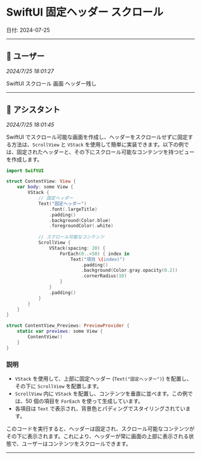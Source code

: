 # SwiftUI 固定ヘッダー スクロール

日付: 2024-07-25

---

## 👤 ユーザー
*2024/7/25 18:01:27*

SwiftUI スクロール 画面 ヘッダー残し

---

## 🤖 アシスタント
*2024/7/25 18:01:45*

SwiftUI でスクロール可能な画面を作成し、ヘッダーをスクロールせずに固定する方法は、`ScrollView` と `VStack` を使用して簡単に実装できます。以下の例では、固定されたヘッダーと、その下にスクロール可能なコンテンツを持つビューを作成します。

```swift
import SwiftUI

struct ContentView: View {
    var body: some View {
        VStack {
            // 固定ヘッダー
            Text("固定ヘッダー")
                .font(.largeTitle)
                .padding()
                .background(Color.blue)
                .foregroundColor(.white)
            
            // スクロール可能なコンテンツ
            ScrollView {
                VStack(spacing: 20) {
                    ForEach(0..<50) { index in
                        Text("項目 \(index)")
                            .padding()
                            .background(Color.gray.opacity(0.2))
                            .cornerRadius(10)
                    }
                }
                .padding()
            }
        }
    }
}

struct ContentView_Previews: PreviewProvider {
    static var previews: some View {
        ContentView()
    }
}
```

### 説明
- `VStack` を使用して、上部に固定ヘッダー (`Text("固定ヘッダー")`) を配置し、その下に `ScrollView` を配置します。
- `ScrollView` 内に `VStack` を配置し、コンテンツを垂直に並べます。この例では、50 個の項目を `ForEach` を使って生成しています。
- 各項目は `Text` で表示され、背景色とパディングでスタイリングされています。

このコードを実行すると、ヘッダーは固定され、スクロール可能なコンテンツがその下に表示されます。これにより、ヘッダーが常に画面の上部に表示される状態で、ユーザーはコンテンツをスクロールできます。

---
